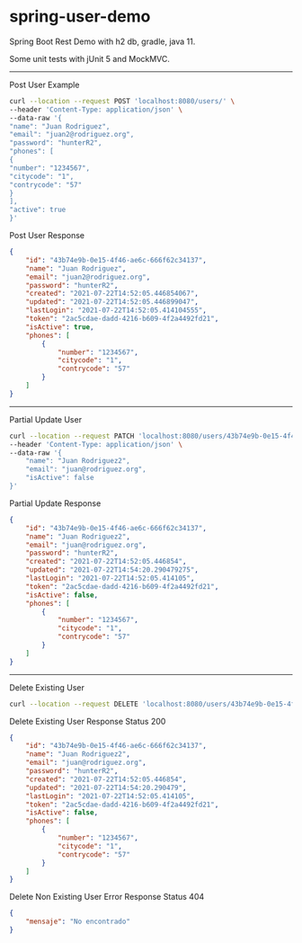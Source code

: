 # spring-user-demo

Spring Boot Rest Demo with h2 db, gradle, java 11.

Some unit tests with jUnit 5 and MockMVC.

---

Post User Example
``` bash
curl --location --request POST 'localhost:8080/users/' \
--header 'Content-Type: application/json' \
--data-raw '{
"name": "Juan Rodriguez",
"email": "juan2@rodriguez.org",
"password": "hunterR2",
"phones": [
{
"number": "1234567",
"citycode": "1",
"contrycode": "57"
}
],
"active": true
}'
```

Post User Response
```json
{
    "id": "43b74e9b-0e15-4f46-ae6c-666f62c34137",
    "name": "Juan Rodriguez",
    "email": "juan2@rodriguez.org",
    "password": "hunterR2",
    "created": "2021-07-22T14:52:05.446854067",
    "updated": "2021-07-22T14:52:05.446899047",
    "lastLogin": "2021-07-22T14:52:05.414104555",
    "token": "2ac5cdae-dadd-4216-b609-4f2a4492fd21",
    "isActive": true,
    "phones": [
        {
            "number": "1234567",
            "citycode": "1",
            "contrycode": "57"
        }
    ]
}
```

---

Partial Update User

```bash
curl --location --request PATCH 'localhost:8080/users/43b74e9b-0e15-4f46-ae6c-666f62c34137' \
--header 'Content-Type: application/json' \
--data-raw '{
    "name": "Juan Rodriguez2",
    "email": "juan@rodriguez.org",
    "isActive": false
}'
```

Partial Update Response
```json
{
    "id": "43b74e9b-0e15-4f46-ae6c-666f62c34137",
    "name": "Juan Rodriguez2",
    "email": "juan@rodriguez.org",
    "password": "hunterR2",
    "created": "2021-07-22T14:52:05.446854",
    "updated": "2021-07-22T14:54:20.290479275",
    "lastLogin": "2021-07-22T14:52:05.414105",
    "token": "2ac5cdae-dadd-4216-b609-4f2a4492fd21",
    "isActive": false,
    "phones": [
        {
            "number": "1234567",
            "citycode": "1",
            "contrycode": "57"
        }
    ]
}
```

---

Delete Existing User
```bash
curl --location --request DELETE 'localhost:8080/users/43b74e9b-0e15-4f46-ae6c-666f62c34137'
```

Delete Existing User Response Status 200
```json
{
    "id": "43b74e9b-0e15-4f46-ae6c-666f62c34137",
    "name": "Juan Rodriguez2",
    "email": "juan@rodriguez.org",
    "password": "hunterR2",
    "created": "2021-07-22T14:52:05.446854",
    "updated": "2021-07-22T14:54:20.290479",
    "lastLogin": "2021-07-22T14:52:05.414105",
    "token": "2ac5cdae-dadd-4216-b609-4f2a4492fd21",
    "isActive": false,
    "phones": [
        {
            "number": "1234567",
            "citycode": "1",
            "contrycode": "57"
        }
    ]
}
```

Delete Non Existing User Error Response Status 404

```json
{
    "mensaje": "No encontrado"
}
```